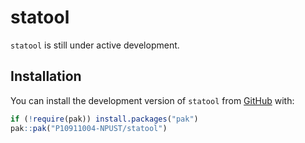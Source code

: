 
# statool

<!-- badges: start -->
<!-- badges: end -->

`statool` is still under active development.  

## Installation

You can install the development version of `statool` from [GitHub](https://github.com/) with:

``` r
if (!require(pak)) install.packages("pak")
pak::pak("P10911004-NPUST/statool")
```



